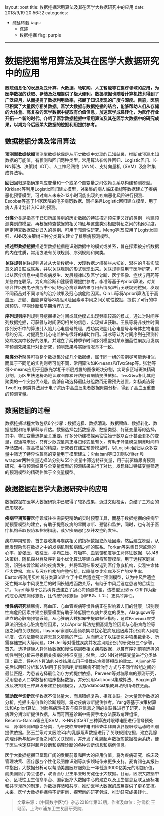 layout: post
title: 数据挖掘常用算法及其在医学大数据研究中的应用
date: 2018/9/19 20:56:32
categories:
- 综述转载
tags:
  - 综述
  - 数据挖掘
flag: purple
---
# 数据挖掘常用算法及其在医学大数据研究中的应用

**医院信息化的发展及云计算、大数据、物联网、人工智能等在医疗领域的应用，为医学数据的获取、存储及处理提供了极大便利。数据挖掘也随着计算机技术得到了广泛应用，从而提高了数据利用效率，拓展了知识发现的广度与深度。目前，医院已积累了大量医疗相关数据。医学大数据与数据挖掘的结合，能够帮助人们从存储的大体量、高复杂的医学数据中提取有价值信息，加速医学成果转化，为医疗行业开拓一个新的时代。介绍了医学数据挖掘中常用算法及其在医学大数据中的研究成果，以期为今后医学大数据的挖掘利用提供参考。**

## **数据挖掘分类及常用算法**

**预测型数据挖掘**预测型数据挖掘是从历史数据中发现的已知结果，推断或预测未知数据的可能值，有预测和回归两种类型。常用算法有线性回归、Logistic回归、K-NN算法、决策树（DT）、人工神经网络（ANN）、支持向量机（SVM）及各种集成算法等。

**回归**回归是指确定响应变量和一个或多个自变量之间依赖关系以构建预测模型。Kirkland等利用Logistic回归建立模型，对采集的病人临床指标等数据建立了疾病恶化预警模型，可对病人未来2-12小时可能出现的疾病恶化风险进行预测。Escobar等基于14家医院的电子病历数据，同样采用Logistic回归建立模型，用于病人非计划转入ICU的预测。

**分类**分类是指基于已知所属类别的历史数据的特征描述预先定义好的类别，构建预测类别的模型，再根据待查数据的相关特征与这些类别相应特征之间的相似程度，确定待查数据应划归入的类别，可用于预测性研究。Meng等[5]应用了Logistic回归、ANN及决策树三种分类算法建立了糖尿病预测模型。

**描述型数据挖掘**描述型数据挖掘是识别数据中的模式或关系，旨在探索被分析数据的内在性质，常用方法有关联规则、序列规则和聚类。

**关联规则**关联规则通过从大量数据中，发现数据之间某些未知的、潜在的且有实际意义的关联或联系，并以关联规则的形式表现出来。关联规则应用于医学研究，可以从医疗信息中揭示疾病发生、发展规律以及医学诊断、医学图像、症状与用药等某些内在联系，为疾病诊断和健康管理提供参考。李准等基于Apriori算法，对某综合性医院电子病历中不同的冠心病诊断结果与用药情况进行关联规则挖掘，发现不同药品对不同诊断的治疗效果及冠心病危险因素。Qin Li等将Apriori算法用于高血压、房颤、血脂异常等8项高风险因素与中风之间关联性挖掘，提供了可行的中风预防、早期诊断和早期治疗方式。

**序列规则**序列规则可挖掘相对时间或其他模式出现频率较高的模式，通过对时间序列数据挖掘，可获得与时间密切相关的信息，实现知识获取。王晨等将非线性时间序列分析中的算法引入胎儿心电信号处理，成功实现胎儿心电信号与母体生物电信号的分离，对提高胎儿心电监护有很好的辅助作用。冯冰等认为时间序列在预测传染病发病中较好的效果，并建立了两种季节时间序列模型对某市细菌性痢疾月发病率预测效果进行对比研究，预测效果与实际情况基本一致。

**聚类分析**聚类可将整个数据集分成几个数据组，属于同一组的实例尽可能地相似，而属于不同组的实例则尽可能不同，常用算法如K-means和TwoStep等。张勃等将K-means应用于冠脉光学相干断层成像的图像斑块分割，实现多区域斑块精确分割，为医生快速精确地读取图像和评估患者病情提供依据。TwoStep相比其他聚类的一个突出优点是，能够自动选择最佳分组数而无需预先设置，如杨美洁将TwoStep聚类算法用于电子病历中高血压患者数据聚类分析，得到了高血压重要的预测变量。

## **数据挖掘的过程**

数据挖掘过程大致包括6个步骤：数据选择、数据清洗、数据赋值、数据转化、数据挖掘和结果解释与评估。数据选择包括数据源、数据类型、特征变量等的选择，其中，特征变量选择至关重要，许多分析建模探索往往始于数以百计甚至更多的变量，但通常来说，只有少数变量真正与目标变量有关，有助于降低模型训练时间和存储空间，提高模型的精度。研究者在建立预警模型时，以Logistic回归从众多变量中筛选了特异性较高的变量用于模型建立；Khiabani等[20]则以filter 和wrapper两种变量选择法分别从55个变量中筛选特征变量，用于前驱糖尿病预测研究，并将预测结果与全变量模型的预测结果进行了对比，发现经过特征变量筛选的预测模型的精确性优于全变量模型。


## **数据挖掘在医学大数据研究中的应用**
数据挖掘在医学大数据研究中已取得了较多成果，通过文献检索，总结了三方面的应用现状。

**疾病早期预警**医疗领域往往需要更精确的实时预警工具，而基于数据挖掘的疾病早期预警模型的建立，有助于提高疾病的早期诊断、预警和监护，同时，也有利于医疗机构采取预防和控制措施，减少疾病恶化及并发症的发生。

疾病早期预警，首先要收集与疾病相关的指标数据或危险因素，然后建立模型，从而发现隐含在数据之中的发病机制和病情之间的联系。Forkan等采集日常监测的心率、舒张压、收缩压、平均血压、呼吸率、血氧饱和度等生命体征数据，以J48决策树、随机森林树及序列最小优化算法等建立疾病预警模型，用于远程家庭监测，识别未曾诊断过的疾病发生，并将监测结果发送到医疗急救机构，实现生命体征大数据、病人及医疗机构的完整衔接，以降低突发疾病及死亡的发生率。Easton等利用贝叶斯分类算法建立了中风后遗症死亡预测模型，认为中风后遗症死亡概率与中风发生后的时间长短成函数关系，有助于中风后遗症患者的后续监护。Tayefi等基于决策树算法建立了冠心病预测模型，该模型发现hs-CRP作为新的冠心病预测标志物，比传统的标志物（如FBG、LDL）更具特异性。

**慢性病研究**糖尿病、高血压、心血管疾病等慢性病正在影响着人们的健康，识别慢性病危险因素并建立预警模型有助于降低慢性疾病并发症的发生。Alagugowr等建立的心脏病预警系统，从心脏病大数据库中提取特征指标，通过K-means聚类算法识别出心脏病危险因素，又以Apriori算法挖掘高频危险因素与心脏病危险等级之间的关联规则。Ilayaraja等则以高频项集寻找心脏病危险因素并识别病人风险程度，该方法能够回避无意义项集的产生，从而解决了以往研究中项集数量多、所需存储空间大等问题。CH Jen等对慢性疾病并发症风险识别的研究分三个步骤，首先，选择健康人群体检数据和慢性病患者相关疾病数据，以带有序列前项选择的线性判别分析来寻找相关疾病的特征变量；然后，以K-NN对特征变量进行分类处理；最后，将K-NN算法的分类结果应用于慢性疾病预警模型的建立。Aljumah等先后以回归分析和SVM用于预测和判断糖尿病不同治疗方式与不同年龄组之间的最佳匹配，为患者选择最佳治疗方式提供依据。Perveen等对糖尿病的预测研究，采用患者人口学数据和临床指标数据，并分别用Adaboost集成算法、Bagging算法及决策树三种算法来建立预测模型，认为Adaboost集成算法的精确性更高。

**辅助医学诊断**医学数据不仅体量大，而且错综复杂、相互关联。对大量医学数据的分析，挖掘出有价值的诊断规则，将对疾病诊断提供参考。Yang等基于决策树算法和Apriori算法，对肺癌病理报告与临床信息之间的关联性进行了研究，为肺癌病理分期诊断提供依据，从而可回避诊断中需要手术方法获取病理组织。Becerra-Garcia等应用SVM、K-NN和CART三种算法对眼球电图进行信号预处理、脉冲检测和脉冲分类，为研究临床眼球电图检查中非自发扫视眼球运动的识别提供依据。彭玉兰等对某医院5年的乳腺超声数据进行了关联规则挖掘，建立乳腺病理诊断与超声诊断之间的关联规则，并开发了乳腺超声数据库数据检索系统，便于医生快速获得超声诊断和病理诊断的各种诊断信息和病例信息。


医学大数据挖掘已呈现广阔的发展前景和巨大的应用价值，将为疾病研究、临床及管理决策、医疗服务个性化及图像识别等众多领域带来更多支持。麦肯锡在其报告中指出，大数据分析可以帮助美国医疗服务业一年创造3000亿美元的附加价值，而美国医疗协会也称，改善医疗卫生事业的关键在于大数据。目前，医院大数据中心、区域性卫生信息平台、国家医疗大数据中心的建立以及卫生信息互联互通标准和共享规范的制定，为数据存储和共享、推动医学大数据的应用提供了更多支撑。未来，医学大数据挖掘将不断更新，探索新的研究领域，推动研究成果转化。

> 文章来源：《中国数字医学》杂志2018年第03期，作者及单位：孙雪松 王晓丽，上海市浦东卫生发展研究院。


